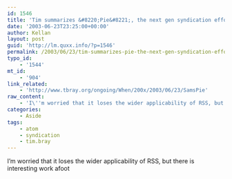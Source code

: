```yaml
---
id: 1546
title: 'Tim summarizes &#8220;Pie&#8221;, the next gen syndication efforts'
date: '2003-06-23T23:25:00+00:00'
author: Kellan
layout: post
guid: 'http://lm.quxx.info/?p=1546'
permalink: /2003/06/23/tim-summarizes-pie-the-next-gen-syndication-efforts/
typo_id:
    - '1544'
mt_id:
    - '904'
link_related:
    - 'http://www.tbray.org/ongoing/When/200x/2003/06/23/SamsPie'
raw_content:
    - 'I\''m worried that it loses the wider applicability of RSS, but there is interesting work afoot'
categories:
    - Aside
tags:
    - atom
    - syndication
    - tim.bray
---
```


I’m worried that it loses the wider applicability of RSS, but there is interesting work afoot